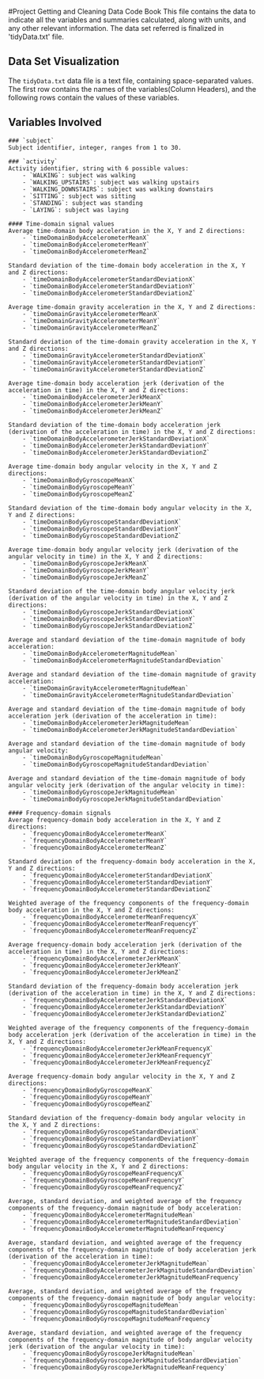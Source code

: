 #Project Getting and Cleaning Data Code Book
This file contains the data to indicate all the variables and summaries calculated, along with units, and any other relevant information. The data set referred is finalized
in 'tidyData.txt' file.

## Data Set Visualization
The `tidyData.txt` data file is a text file, containing space-separated values.
The first row contains the names of the variables(Column Headers), and the following rows contain the values of these variables.

## Variables Involved
	### `subject`
	Subject identifier, integer, ranges from 1 to 30.
	
	### `activity`
	Activity identifier, string with 6 possible values: 
		- `WALKING`: subject was walking
		- `WALKING_UPSTAIRS`: subject was walking upstairs
		- `WALKING_DOWNSTAIRS`: subject was walking downstairs
		- `SITTING`: subject was sitting
		- `STANDING`: subject was standing
		- `LAYING`: subject was laying
	
	#### Time-domain signal values
	Average time-domain body acceleration in the X, Y and Z directions:
		- `timeDomainBodyAccelerometerMeanX`
		- `timeDomainBodyAccelerometerMeanY`
		- `timeDomainBodyAccelerometerMeanZ`
		
	Standard deviation of the time-domain body acceleration in the X, Y and Z directions:
		- `timeDomainBodyAccelerometerStandardDeviationX`
		- `timeDomainBodyAccelerometerStandardDeviationY`
		- `timeDomainBodyAccelerometerStandardDeviationZ`
		
	Average time-domain gravity acceleration in the X, Y and Z directions:
		- `timeDomainGravityAccelerometerMeanX`
		- `timeDomainGravityAccelerometerMeanY`
		- `timeDomainGravityAccelerometerMeanZ`
		
	Standard deviation of the time-domain gravity acceleration in the X, Y and Z directions:
		- `timeDomainGravityAccelerometerStandardDeviationX`
		- `timeDomainGravityAccelerometerStandardDeviationY`
		- `timeDomainGravityAccelerometerStandardDeviationZ`
		
	Average time-domain body acceleration jerk (derivation of the acceleration in time) in the X, Y and Z directions:
		- `timeDomainBodyAccelerometerJerkMeanX`
		- `timeDomainBodyAccelerometerJerkMeanY`
		- `timeDomainBodyAccelerometerJerkMeanZ`
		
	Standard deviation of the time-domain body acceleration jerk (derivation of the acceleration in time) in the X, Y and Z directions:
		- `timeDomainBodyAccelerometerJerkStandardDeviationX`
		- `timeDomainBodyAccelerometerJerkStandardDeviationY`
		- `timeDomainBodyAccelerometerJerkStandardDeviationZ`	
		
	Average time-domain body angular velocity in the X, Y and Z directions:
		- `timeDomainBodyGyroscopeMeanX`
		- `timeDomainBodyGyroscopeMeanY`
		- `timeDomainBodyGyroscopeMeanZ`
		
	Standard deviation of the time-domain body angular velocity in the X, Y and Z directions:
		- `timeDomainBodyGyroscopeStandardDeviationX`
		- `timeDomainBodyGyroscopeStandardDeviationY`
		- `timeDomainBodyGyroscopeStandardDeviationZ`

	Average time-domain body angular velocity jerk (derivation of the angular velocity in time) in the X, Y and Z directions:
		- `timeDomainBodyGyroscopeJerkMeanX`
		- `timeDomainBodyGyroscopeJerkMeanY`
		- `timeDomainBodyGyroscopeJerkMeanZ`

	Standard deviation of the time-domain body angular velocity jerk (derivation of the angular velocity in time) in the X, Y and Z directions:
		- `timeDomainBodyGyroscopeJerkStandardDeviationX`
		- `timeDomainBodyGyroscopeJerkStandardDeviationY`
		- `timeDomainBodyGyroscopeJerkStandardDeviationZ`

	Average and standard deviation of the time-domain magnitude of body acceleration:
		- `timeDomainBodyAccelerometerMagnitudeMean`
		- `timeDomainBodyAccelerometerMagnitudeStandardDeviation`

	Average and standard deviation of the time-domain magnitude of gravity acceleration:
		- `timeDomainGravityAccelerometerMagnitudeMean`
		- `timeDomainGravityAccelerometerMagnitudeStandardDeviation`

	Average and standard deviation of the time-domain magnitude of body acceleration jerk (derivation of the acceleration in time):
		- `timeDomainBodyAccelerometerJerkMagnitudeMean`
		- `timeDomainBodyAccelerometerJerkMagnitudeStandardDeviation`

	Average and standard deviation of the time-domain magnitude of body angular velocity:
		- `timeDomainBodyGyroscopeMagnitudeMean`
		- `timeDomainBodyGyroscopeMagnitudeStandardDeviation`

	Average and standard deviation of the time-domain magnitude of body angular velocity jerk (derivation of the angular velocity in time):
		- `timeDomainBodyGyroscopeJerkMagnitudeMean`
		- `timeDomainBodyGyroscopeJerkMagnitudeStandardDeviation`
		
	#### Frequency-domain signals
	Average frequency-domain body acceleration in the X, Y and Z directions:
		- `frequencyDomainBodyAccelerometerMeanX`
		- `frequencyDomainBodyAccelerometerMeanY`
		- `frequencyDomainBodyAccelerometerMeanZ`

	Standard deviation of the frequency-domain body acceleration in the X, Y and Z directions:
		- `frequencyDomainBodyAccelerometerStandardDeviationX`
		- `frequencyDomainBodyAccelerometerStandardDeviationY`
		- `frequencyDomainBodyAccelerometerStandardDeviationZ`

	Weighted average of the frequency components of the frequency-domain body acceleration in the X, Y and Z directions:
		- `frequencyDomainBodyAccelerometerMeanFrequencyX`
		- `frequencyDomainBodyAccelerometerMeanFrequencyY`
		- `frequencyDomainBodyAccelerometerMeanFrequencyZ`

	Average frequency-domain body acceleration jerk (derivation of the acceleration in time) in the X, Y and Z directions:
		- `frequencyDomainBodyAccelerometerJerkMeanX`
		- `frequencyDomainBodyAccelerometerJerkMeanY`
		- `frequencyDomainBodyAccelerometerJerkMeanZ`

	Standard deviation of the frequency-domain body acceleration jerk (derivation of the acceleration in time) in the X, Y and Z directions:
		- `frequencyDomainBodyAccelerometerJerkStandardDeviationX`
		- `frequencyDomainBodyAccelerometerJerkStandardDeviationY`
		- `frequencyDomainBodyAccelerometerJerkStandardDeviationZ`

	Weighted average of the frequency components of the frequency-domain body acceleration jerk (derivation of the acceleration in time) in the X, Y and Z directions:
		- `frequencyDomainBodyAccelerometerJerkMeanFrequencyX`
		- `frequencyDomainBodyAccelerometerJerkMeanFrequencyY`
		- `frequencyDomainBodyAccelerometerJerkMeanFrequencyZ`

	Average frequency-domain body angular velocity in the X, Y and Z directions:
		- `frequencyDomainBodyGyroscopeMeanX`
		- `frequencyDomainBodyGyroscopeMeanY`
		- `frequencyDomainBodyGyroscopeMeanZ`

	Standard deviation of the frequency-domain body angular velocity in the X, Y and Z directions:
		- `frequencyDomainBodyGyroscopeStandardDeviationX`
		- `frequencyDomainBodyGyroscopeStandardDeviationY`
		- `frequencyDomainBodyGyroscopeStandardDeviationZ`

	Weighted average of the frequency components of the frequency-domain body angular velocity in the X, Y and Z directions:
		- `frequencyDomainBodyGyroscopeMeanFrequencyX`
		- `frequencyDomainBodyGyroscopeMeanFrequencyY`
		- `frequencyDomainBodyGyroscopeMeanFrequencyZ`

	Average, standard deviation, and weighted average of the frequency components of the frequency-domain magnitude of body acceleration:
		- `frequencyDomainBodyAccelerometerMagnitudeMean`
		- `frequencyDomainBodyAccelerometerMagnitudeStandardDeviation`
		- `frequencyDomainBodyAccelerometerMagnitudeMeanFrequency`

	Average, standard deviation, and weighted average of the frequency components of the frequency-domain magnitude of body acceleration jerk (derivation of the acceleration in time):
		- `frequencyDomainBodyAccelerometerJerkMagnitudeMean`
		- `frequencyDomainBodyAccelerometerJerkMagnitudeStandardDeviation`
		- `frequencyDomainBodyAccelerometerJerkMagnitudeMeanFrequency`

	Average, standard deviation, and weighted average of the frequency components of the frequency-domain magnitude of body angular velocity:
		- `frequencyDomainBodyGyroscopeMagnitudeMean`
		- `frequencyDomainBodyGyroscopeMagnitudeStandardDeviation`
		- `frequencyDomainBodyGyroscopeMagnitudeMeanFrequency`

	Average, standard deviation, and weighted average of the frequency components of the frequency-domain magnitude of body angular velocity jerk (derivation of the angular velocity in time):
		- `frequencyDomainBodyGyroscopeJerkMagnitudeMean`
		- `frequencyDomainBodyGyroscopeJerkMagnitudeStandardDeviation`
		- `frequencyDomainBodyGyroscopeJerkMagnitudeMeanFrequency`
		
	